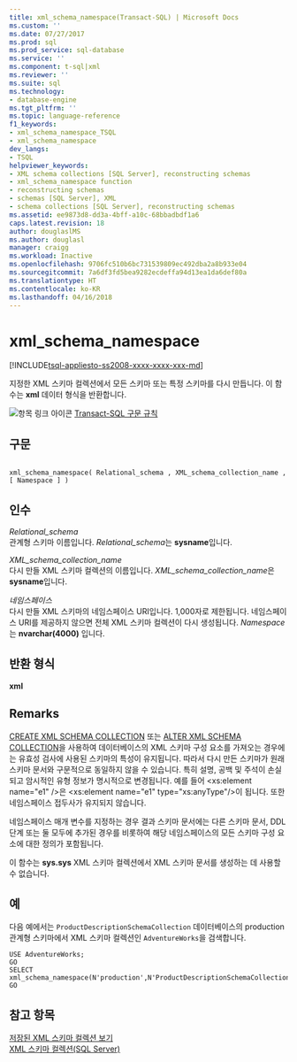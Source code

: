 ```yaml
---
title: xml_schema_namespace(Transact-SQL) | Microsoft Docs
ms.custom: ''
ms.date: 07/27/2017
ms.prod: sql
ms.prod_service: sql-database
ms.service: ''
ms.component: t-sql|xml
ms.reviewer: ''
ms.suite: sql
ms.technology:
- database-engine
ms.tgt_pltfrm: ''
ms.topic: language-reference
f1_keywords:
- xml_schema_namespace_TSQL
- xml_schema_namespace
dev_langs:
- TSQL
helpviewer_keywords:
- XML schema collections [SQL Server], reconstructing schemas
- xml_schema_namespace function
- reconstructing schemas
- schemas [SQL Server], XML
- schema collections [SQL Server], reconstructing schemas
ms.assetid: ee9873d8-dd3a-4bff-a10c-68bbadbdf1a6
caps.latest.revision: 18
author: douglaslMS
ms.author: douglasl
manager: craigg
ms.workload: Inactive
ms.openlocfilehash: 9706fc510b6bc731539809ec492dba2a8b933e04
ms.sourcegitcommit: 7a6df3fd5bea9282ecdeffa94d13ea1da6def80a
ms.translationtype: HT
ms.contentlocale: ko-KR
ms.lasthandoff: 04/16/2018
---
```

# <a name="xmlschemanamespace"></a>xml_schema_namespace
[!INCLUDE[tsql-appliesto-ss2008-xxxx-xxxx-xxx-md](../../includes/tsql-appliesto-ss2008-xxxx-xxxx-xxx-md.md)]

  지정한 XML 스키마 컬렉션에서 모든 스키마 또는 특정 스키마를 다시 만듭니다. 이 함수는 **xml** 데이터 형식을 반환합니다.  
  
![항목 링크 아이콘](../../database-engine/configure-windows/media/topic-link.gif "항목 링크 아이콘") [Transact-SQL 구문 규칙](../../t-sql/language-elements/transact-sql-syntax-conventions-transact-sql.md)
  
## <a name="syntax"></a>구문  
  
```  
  
xml_schema_namespace( Relational_schema , XML_schema_collection_name , [ Namespace ] )  
```  
  
## <a name="arguments"></a>인수  
 *Relational_schema*  
 관계형 스키마 이름입니다. *Relational_schema*는 **sysname**입니다.  
  
 *XML_schema_collection_name*  
 다시 만들 XML 스키마 컬렉션의 이름입니다. *XML_schema_collection_name*은 **sysname**입니다.  
  
 *네임스페이스*  
 다시 만들 XML 스키마의 네임스페이스 URI입니다. 1,000자로 제한됩니다. 네임스페이스 URI를 제공하지 않으면 전체 XML 스키마 컬렉션이 다시 생성됩니다. *Namespace*는 **nvarchar(4000)** 입니다.  
  
## <a name="return-types"></a>반환 형식  
 **xml**  
  
## <a name="remarks"></a>Remarks  
 [CREATE XML SCHEMA COLLECTION](../../t-sql/statements/create-xml-schema-collection-transact-sql.md) 또는 [ALTER XML SCHEMA COLLECTION](../../t-sql/statements/alter-xml-schema-collection-transact-sql.md)을 사용하여 데이터베이스의 XML 스키마 구성 요소를 가져오는 경우에는 유효성 검사에 사용된 스키마의 특성이 유지됩니다. 따라서 다시 만든 스키마가 원래 스키마 문서와 구문적으로 동일하지 않을 수 있습니다. 특히 설명, 공백 및 주석이 손실되고 암시적인 유형 정보가 명시적으로 변경됩니다. 예를 들어 \<xs:element name="e1" />은 \<xs:element name="e1" type="xs:anyType"/>이 됩니다. 또한 네임스페이스 접두사가 유지되지 않습니다.  
  
 네임스페이스 매개 변수를 지정하는 경우 결과 스키마 문서에는 다른 스키마 문서, DDL 단계 또는 둘 모두에 추가된 경우를 비롯하여 해당 네임스페이스의 모든 스키마 구성 요소에 대한 정의가 포함됩니다.  
  
 이 함수는 **sys.sys** XML 스키마 컬렉션에서 XML 스키마 문서를 생성하는 데 사용할 수 없습니다.  
  
## <a name="examples"></a>예  
 다음 예에서는 `ProductDescriptionSchemaCollection` 데이터베이스의 production 관계형 스키마에서 XML 스키마 컬렉션인 `AdventureWorks`을 검색합니다.  
  
```  
USE AdventureWorks;  
GO  
SELECT xml_schema_namespace(N'production',N'ProductDescriptionSchemaCollection');  
GO  
```  
  
## <a name="see-also"></a>참고 항목  
 [저장된 XML 스키마 컬렉션 보기](../../relational-databases/xml/view-a-stored-xml-schema-collection.md)   
 [XML 스키마 컬렉션&#40;SQL Server&#41;](../../relational-databases/xml/xml-schema-collections-sql-server.md)  
  
  
